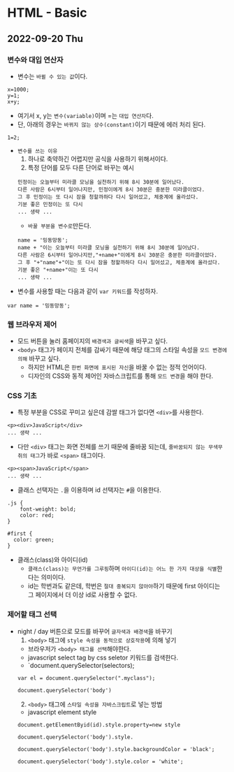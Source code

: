 # HTML - Basic
## 2022-09-20 Thu

### 변수와 대입 연산자

* 변수는 `바뀔 수 있는 값`이다.
```
x=1000;
y=1;
x+y;
```
* 여기서 x, y는 `변수(variable)`이며 =는 `대입 연산자`다.
* 단, 아래의 경우는 `바뀌지 않는 상수(constant)`이기 때문에 에러 처리 된다.
```
1=2;
```
* `변수를 쓰는 이유`
  1. 하나로 축약하긴 어렵지만 공식을 사용하기 위해서이다.
  2. 특정 단어를 모두 다른 단어로 바꾸는 예시
  ``` 
  민정이는 오늘부터 미라클 모닝을 실천하기 위해 8시 30분에 일어났다.
  다른 사람은 6시부터 일어나지만, 민정이에게 8시 30분은 충분한 미라클이었다.
  그 후 민정이는 또 다시 잠을 청할까하다 다시 일어섰고, 체중계에 올라섰다.
  기분 좋은 민정이는 또 다시
  ... 생략 ...
  ```
  - `바꿀 부분을 변수로`만든다.
  ``` 
  name = '밍동망동';
  name + "이는 오늘부터 미라클 모닝을 실천하기 위해 8시 30분에 일어났다.
  다른 사람은 6시부터 일어나지만,"+name+"이에게 8시 30분은 충분한 미라클이었다.
  그 후 "+"name"+"이는 또 다시 잠을 청할까하다 다시 일어섰고, 체중계에 올라섰다.
  기분 좋은 "+name+"이는 또 다시
  ... 생략 ...
  ```
* 변수를 사용할 때는 다음과 같이 `var 키워드`를 작성하자.
```
var name = '밍동망동';
```

### 웹 브라우저 제어

* 모드 버튼을 눌러 홈페이지의 `배경색과 글씨색`을 바꾸고 싶다.
* `<body>` 태그가 페이지 전체를 감싸기 때문에 해당 태그의 스타일 속성을 `모드 변경에 의해` 바꾸고 싶다.
  - 하지만 HTML은 `한번 화면에 표시된 자신`을 바꿀 수 없는 정적 언어이다.
  - 디자인의 CSS와 동적 제어인 자바스크립트를 통해 `모드 변경`을 해야 한다.

### CSS 기초

* 특정 부분을 CSS로 꾸미고 싶은데 감쌀 태그가 없다면 `<div>`를 사용한다.
```
<p><div>JavaScript</div>
... 생략 ...
```
* 다만 `<div>` 태그는 화면 전체를 쓰기 때문에 줄바꿈 되는데, `줄바꿈되지 않는 무색무취의 태그`가 바로 `<span>` 태그이다.
```
<p><span>JavaScript</span>
... 생략 ...
```
* 클래스 선택자는 `.`을 이용하며 id 선택자는 `#`을 이용한다.
```
.js {
    font-weight: bold;
    color: red;
}
```
```
#first {
  color: green;
}
```
* 클래스(class)와 아이디(id)
  - `클래스(class)는 무언가를 그루핑`하며 `아이디(id)는 어느 한 가지 대상을 식별`한다는 의미이다.
  - id는 학번과도 같은데, 학번은 `절대 중복되지 않아야`하기 때문에 first 아이디는 그 페이지에서 더 이상 id로 사용할 수 없다.


### 제어할 태그 선택

* night / day 버튼으로 모드를 바꾸어 `글자색과 배경색`을 바꾸기
    1. `<body>` 태그에 `style 속성을 동적으로 상호작용`에 의해 넣기
    - 브라우저가 `<body> 태그를 선택`해야한다.
    - javascript select tag by css seletor 키워드를 검색한다.
    - `document.querySelector(selectors);
    ```
    var el = document.querySelector(".myclass");
    ```
    ```
    document.querySelector('body')
    ```
    2. `<body>` 태그에 `스타일 속성을 자바스크립트`로 넣는 방법
    - javascript element style
    ```
    document.getElementByid(id).style.property=new style
    ```
    ```
    document.querySelector('body').style.
    ```
    ```
    document.querySelector('body').style.backgroundColor = 'black';
    ```
    ```
    document.querySelector('body').style.color = 'white';
    ```